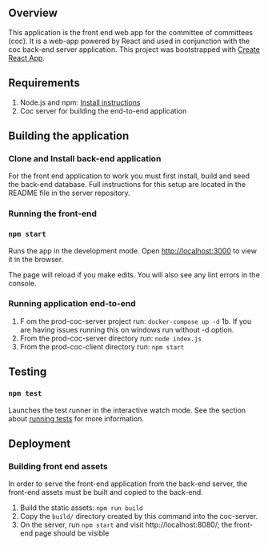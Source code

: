 ## Overview

This application is the front end web app for the committee of committees (coc).
It is a web-app powered by React and used in conjunction with the coc back-end
server application. This project was bootstrapped with
[Create React App](https://github.com/facebook/create-react-app).

## Requirements

1. Node.js and npm:
   [Install instructions](https://docs.npmjs.com/downloading-and-installing-node-js-and-npm)
2. Coc server for building the end-to-end application

## Building the application

### Clone and Install back-end application

For the front end application to work you must first install, build and seed the
back-end database. Full instructions for this setup are located in the README
file in the server repository.

### Running the front-end

### `npm start`

Runs the app in the development mode. Open
[http://localhost:3000](http://localhost:3000) to view it in the browser.

The page will reload if you make edits. You will also see any lint errors in the
console.

### Running application end-to-end

1. F om the prod-coc-server project run: `docker-compose up -d` 1b. If you are
   having issues running this on windows run without -d option.
2. From the prod-coc-server directory run: `node index.js`
3. From the prod-coc-client directory run: `npm start`

## Testing

### `npm test`

Launches the test runner in the interactive watch mode. See the section about
[running tests](https://facebook.github.io/create-react-app/docs/running-tests)
for more information.

## Deployment

### Building front end assets

In order to serve the front-end application from the back-end server, the
front-end assets must be built and copied to the back-end.

1. Build the static assets: `npm run build`
2. Copy the `build/` directory created by this command into the coc-server.
3. On the server, run `npm start` and visit http://localhost:8080/; the
   front-end page should be visible
